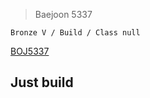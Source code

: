 >Baejoon 5337

```Bronze V / Build / Class null```

[BOJ5337](https://www.acmicpc.net/problem/5337)<br>
<h2>Just build<br>


